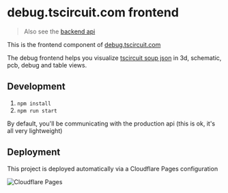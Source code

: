 # debug.tscircuit.com frontend

> Also see the [backend api](https://github.com/tscircuit/debug.tscircuit.com-backend)

This is the frontend component of [debug.tscircuit.com](https://debug.tscircuit.com)

The debug frontend helps you visualize [tscircuit soup json](https://docs.tscircuit.com/api-reference/advanced/soup) in 3d, schematic, pcb, debug and table views.

## Development

1. `npm install`
2. `npm run start`

By default, you'll be communicating with the production api (this is ok, it's
all very lightweight)

## Deployment

This project is deployed automatically via a Cloudflare Pages configuration

![Cloudflare Pages](https://user-images.githubusercontent.com/1910070/232235265-c94ae45c-c10a-4399-9a88-f20e4de95433.png)
